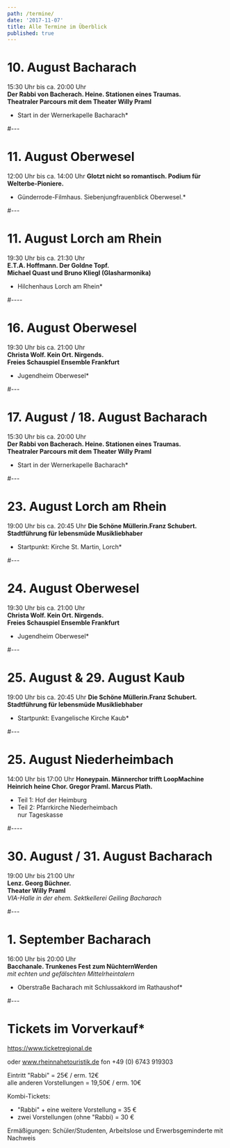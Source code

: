 ```yaml
---
path: /termine/
date: '2017-11-07'
title: Alle Termine im Überblick
published: true
---
```


# 10. August   Bacharach   
15:30 Uhr bis ca. 20:00 Uhr     
**Der Rabbi von Bacherach. Heine. Stationen eines Traumas.           
Theatraler Parcours mit dem Theater Willy Praml**   
* Start in der Wernerkapelle Bacharach*    

#---   
    
# 11. August Oberwesel
12:00 Uhr bis ca. 14:00 Uhr
**Glotzt nicht so romantisch. Podium für Welterbe-Pioniere.**         
* Günderrode-Filmhaus. Siebenjungfrauenblick Oberwesel.* 

  
#---   

  
# 11. August   Lorch am Rhein 
19:30 Uhr bis ca. 21:30 Uhr       
**E.T.A. Hoffmann. Der Goldne Topf.    
Michael Quast und Bruno Kliegl (Glasharmonika)**        
* Hilchenhaus  Lorch am Rhein*  

  
 #---- 
   
   
 # 16. August  Oberwesel
19:30 Uhr bis ca. 21:00 Uhr       
**Christa Wolf. Kein Ort. Nirgends.         
Freies Schauspiel Ensemble Frankfurt**    
* Jugendheim Oberwesel*   
  
  
#---   

  
# 17. August / 18. August  Bacharach
15:30 Uhr bis ca. 20:00 Uhr     
**Der Rabbi von Bacherach. Heine. Stationen eines Traumas.                
Theatraler Parcours mit dem Theater Willy Praml**   
 * Start in der Wernerkapelle  Bacharach*      
  
 #---   
 
# 23. August  Lorch am Rhein
19:00 Uhr bis ca. 20:45 Uhr
**Die Schöne Müllerin.Franz Schubert.    
Stadtführung für lebensmüde Musikliebhaber** 
* Startpunkt: Kirche St. Martin, Lorch*

#---   

# 24. August  Oberwesel
19:30 Uhr bis ca. 21:00 Uhr      
**Christa Wolf. Kein Ort. Nirgends.        
Freies Schauspiel Ensemble Frankfurt**        
* Jugendheim Oberwesel*   
   
#---   
  
   
# 25. August & 29. August  Kaub  
19:00 Uhr bis ca. 20:45 Uhr
**Die Schöne Müllerin.Franz Schubert.    
Stadtführung für lebensmüde Musikliebhaber**   
* Startpunkt: Evangelische Kirche Kaub*  
 
#---   

# 25. August  Niederheimbach   
14:00 Uhr bis 17:00 Uhr
**Honeypain. Männerchor trifft LoopMachine     
Heinrich heine Chor. Gregor Praml. Marcus Plath.**     
* Teil 1: Hof der Heimburg   
* Teil 2: Pfarrkirche Niederheimbach    
nur Tageskasse

#----
    
# 30. August / 31. August  Bacharach
19:00 Uhr bis 21:00 Uhr       
**Lenz. Georg Büchner.       
Theater Willy Praml**       
*VIA-Halle in der ehem. Sektkellerei Geiling  Bacharach* 

#---   

 
# 1. September  Bacharach
16:00 Uhr bis 20:00 Uhr  
**Bacchanale. Trunkenes Fest zum NüchternWerden**    
*mit echten und gefälschten Mittelrheintalern*        
* Oberstraße Bacharach mit Schlussakkord im Rathaushof*     

#---   


# **Tickets im Vorverkauf***   
 
 <a class="links" href="https://www.ticket­regional.de/" target="_blank" rel="noopener noreferrer">
 https://www.ticket­regional.de 
  </a>     
  
oder www.rhein­nahe­touristik.de fon +49 (0) 6743 919303    

Eintritt "Rabbi" = 25€ / erm. 12€      
alle anderen Vorstellungen = 19,50€ / erm. 10€  

Kombi-Tickets:    
- "Rabbi" + eine weitere Vorstellung   =  35 €   
- zwei Vorstellungen (ohne "Rabbi)     =  30 €   

Ermäßigungen: Schüler/Studenten, Arbeitslose und Erwerbsgeminderte mit Nachweis   



